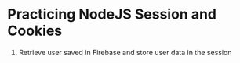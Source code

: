 # Practicing NodeJS Session and Cookies

1. Retrieve user saved in Firebase and store user data in the session

